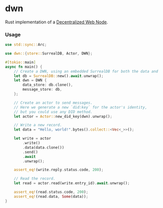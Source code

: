 # dwn

<!-- cargo-rdme start -->

Rust implementation of a [Decentralized Web Node](https://identity.foundation/decentralized-web-node/spec/).

### Usage

```rust
use std::sync::Arc;

use dwn::{store::SurrealDB, Actor, DWN};

#[tokio::main]
async fn main() {
    // Create a DWN, using an embedded SurrealDB for both the data and message store.
    let db = SurrealDB::new().await.unwrap();
    let dwn = DWN {
        data_store: db.clone(),
        message_store: db,
    };

    // Create an actor to send messages.
    // Here we generate a new `did:key` for the actor's identity,
    // but you could use any DID method.
    let actor = Actor::new_did_key(dwn).unwrap();

    // Write a new record.
    let data = "Hello, world!".bytes().collect::<Vec<_>>();

    let write = actor
        .write()
        .data(data.clone())
        .send()
        .await
        .unwrap();

    assert_eq!(write.reply.status.code, 200);

    // Read the record.
    let read = actor.read(write.entry_id).await.unwrap();

    assert_eq!(read.status.code, 200);
    assert_eq!(read.data, Some(data));
}
```

<!-- cargo-rdme end -->
